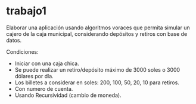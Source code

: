 # trabajo1

Elaborar una aplicación usando algoritmos voraces que permita simular un cajero de la caja municipal, considerando depósitos y retiros con base de datos.

Condiciones:

* Iniciar con una caja chica.
* Se puede realizar un retiro/depósito máximo de 3000 soles o 3000 dólares por día.
* Los billetes a considerar en soles: 200, 100, 50, 20, 10 para retiros.
* Con numero de cuenta.
* Usando Recursividad (cambio de moneda).
